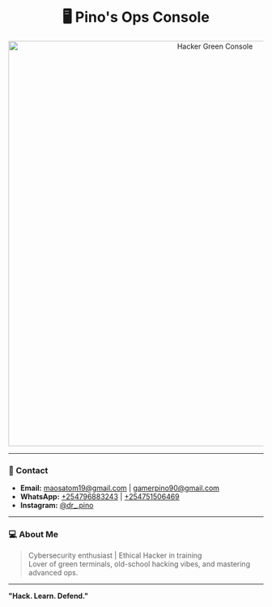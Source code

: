 <h1 align="center">🖥️ Pino's Ops Console</h1>
<p align="center">
  <img src="https://raw.githubusercontent.com/yourusername/yourrepo/main/pino_console.gif" alt="Hacker Green Console" width="800">
</p>

---

### 📡 Contact
- **Email:** [maosatom19@gmail.com](mailto:maosatom19@gmail.com) | [gamerpino90@gmail.com](mailto:gamerpino90@gmail.com)  
- **WhatsApp:** [+254796883243](https://wa.me/254796883243) | [+254751506469](https://wa.me/254751506469)  
- **Instagram:** [@dr_.pino](https://instagram.com/dr_.pino)

---

### 💻 About Me
> Cybersecurity enthusiast | Ethical Hacker in training  
> Lover of green terminals, old-school hacking vibes, and mastering advanced ops.  

---

**"Hack. Learn. Defend."**
